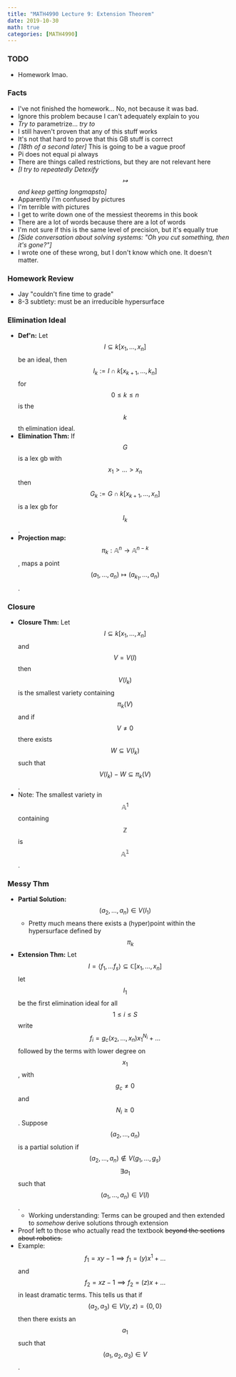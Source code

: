 ```yaml
---
title: "MATH4990 Lecture 9: Extension Theorem"
date: 2019-10-30
math: true
categories: [MATH4990]
---
```


### TODO

- Homework lmao.

### Facts

- I've not finished the homework... No, not because it was bad.
- Ignore this problem because I can't adequately explain to you
- *Try to* parametrize... *try to* 
- I still haven't proven that any of this stuff works
- It's not that hard to prove that this GB stuff is correct
- *[18th of a second later]* This is going to be a vague proof
- Pi does not equal pi always
- There are things called restrictions, but they are not relevant here
- *[I try to repeatedly Detexify $$\mapsto$$ and keep getting longmapsto]*
- Apparently I'm confused by pictures
- I'm terrible with pictures
- I get to write down one of the messiest theorems in this book
- There are a lot of words because there are a lot of words
- I'm not sure if this is the same level of precision, but it's equally true
- *[Side conversation about solving systems: "Oh you cut something, then it's gone?"]*
- I wrote one of these wrong, but I don't know which one. It doesn't matter.

### Homework Review

- Jay "couldn't fine time to grade"
- 8-3 subtlety: must be an irreducible hypersurface

### Elimination Ideal

- **Def'n:** Let $$I\subseteq k[x_1,\dots,x_n]$$ be an ideal, then 
$$I_k := I \cap k[x_{k+1},\dots,k_n]$$ 
for $$0\leq k \leq n$$ is the $$k$$th elimination ideal.
- **Elimination Thm:** If $$G$$ is a lex gb with $$x_1>\dots>x_n$$ then $$G_k:=G\cap k[x_{k+1},\dots,x_n]$$ is a lex gb for $$I_k$$.
- **Projection map:** $$\pi_k: \mathbb{A}^n\to\mathbb{A}^{n-k}$$, maps a point $$(a_1,\dots,a_n)\mapsto (a_{k_1},\dots,a_n)$$.
 
### Closure 

- **Closure Thm:** Let $$I\subseteq k[x_1,\dots,x_n]$$ and $$V=V(I)$$ then $$V(I_k)$$ is the smallest variety containing $$\pi_k(V)$$ and if $$V\neq 0$$ there exists $$W\subseteq V(I_k)$$ such that $$V(I_k) - W\subseteq \pi_k(V)$$.
- Note: The smallest variety in $$\mathbb{A}^1$$ containing $$\mathbb{Z}$$ is $$\mathbb{A^1}$$.

### Messy Thm 

- **Partial Solution:** $$(a_2,\dots,a_n)\in V(I_1)$$
    - Pretty much means there exists a (hyper)point within the hypersurface defined by $$\pi_k$$
- **Extension Thm:** Let $$I=\langle f_1,\dots f_s\rangle \subseteq \mathbb{C}[x_1,\dots,x_n]$$ let $$I_1$$ be the first elimination ideal for all $$1\leq i \leq S$$ write 
$$f_i = g_c(x_2,\dots,x_n)x_1^{N_i} + \dots$$ 
followed by the terms with lower degree on $$x_1$$, with $$g_c \neq 0$$ and $$N_i \geq 0$$. Suppose $$(a_2,\dots,a_n)$$ is a partial solution if $$(a_2,\dots,a_n)\notin V(g_1,\dots,g_s)$$ $$\exists a_1$$ such that $$(a_1,\dots,a_n)\in V(I)$$. 
    - Working understanding: Terms can be grouped and then extended to *somehow* derive solutions through extension
- Proof left to those who actually read the textbook ~~beyond the sections about robotics.~~
- Example: $$f_1=xy-1\implies f_1 = (y)x^1+\dots$$ and $$f_2=xz-1\implies f_2=(z)x+\dots$$ in least dramatic terms. This tells us that if $$(a_2,a_3)\in V(y,z) =\{0,0\}$$ then there exists an $$a_1$$ such that $$(a_1,a_2,a_3)\in V$$.